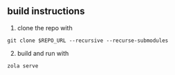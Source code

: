 ## build instructions
1. clone the repo with
```console
git clone $REPO_URL --recursive --recurse-submodules
```
2. build and run with
```console
zola serve
```
